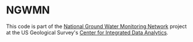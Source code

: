 # NGWMN

This code is part of the 
[National Ground Water Monitoring Network](http://cida.usgs.gov/gw_data_portal/) project at the 
US Geological Survey's [Center for Integrated Data Analytics](http://cida.usgs.gov/).


